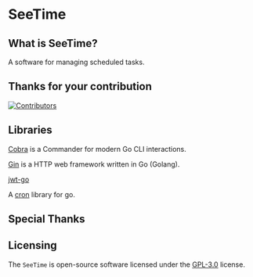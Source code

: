 # SeeTime

## What is SeeTime?

A software for managing scheduled tasks.

## Thanks for your contribution

[![Contributors](http://contributors.nn.ci/api?repo=Sugarscat/seetime)](https://github.com/Sugarscat/seetime/graphs/contributors)

## Libraries

[Cobra](https://github.com/spf13/cobra) is a Commander for modern Go CLI interactions.

[Gin](https://github.com/gin-gonic/gin) is a HTTP web framework written in Go (Golang).

[jwt-go](https://github.com/golang-jwt/jwt)

A [cron](https://github.com/robfig/cron) library for go.

## Special Thanks

## Licensing

The `SeeTime` is open-source software licensed under the [GPL-3.0](LICENSE) license.
